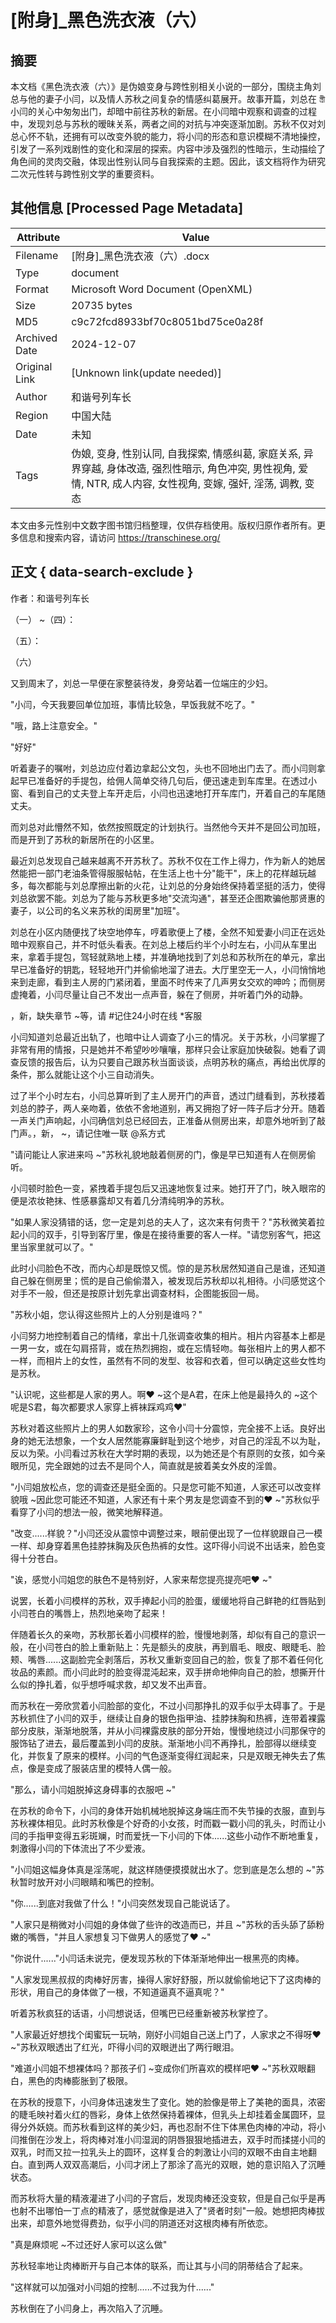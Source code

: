 # [附身]_黑色洗衣液（六）



## 摘要

<!-- tcd_abstract -->
本文档《黑色洗衣液（六）》是伪娘变身与跨性别相关小说的一部分，围绕主角刘总与他的妻子小闫，以及情人苏秋之间复杂的情感纠葛展开。故事开篇，刘总在 স্ত্রী小闫的关心中匆匆出门，却暗中前往苏秋的新居。在小闫暗中观察和调查的过程中，发现刘总与苏秋的暧昧关系，两者之间的对抗与冲突逐渐加剧。苏秋不仅对刘总心怀不轨，还拥有可以改变外貌的能力，将小闫的形态和意识模糊不清地操控，引发了一系列戏剧性的变化和深层的探索。内容中涉及强烈的性暗示，生动描绘了角色间的灵肉交融，体现出性别认同与自我探索的主题。因此，该文档将作为研究二次元性转与跨性别文学的重要资料。

<!-- tcd_abstract_end -->

## 其他信息 [Processed Page Metadata]

| Attribute       | Value                                  |
|-----------------|----------------------------------------|
| Filename        | [附身]_黑色洗衣液（六）.docx                             |
| Type            | document                                 |
| Format          | Microsoft Word Document (OpenXML)                               |
| Size            | 20735 bytes                           |
| MD5             | c9c72fcd8933bf70c8051bd75ce0a28f                                  |
| Archived Date   | 2024-12-07                             |
| Original Link   | [Unknown link(update needed)]                         |
| Author          | 和谐号列车长                               |
| Region          | 中国大陆                               |
| Date            | 未知                                 |
| Tags            | 伪娘, 变身, 性别认同, 自我探索, 情感纠葛, 家庭关系, 异界穿越, 身体改造, 强烈性暗示, 角色冲突, 男性视角, 爱情, NTR, 成人内容, 女性视角, 变嫁, 强奸, 淫荡, 调教, 变态                                 |

本文由多元性别中文数字图书馆归档整理，仅供存档使用。版权归原作者所有。更多信息和搜索内容，请访问 <https://transchinese.org/>


## 正文 { data-search-exclude }

<!-- tcd_main_text -->
作者：和谐号列车长



（一） ~（四）：



（五）：







（六）





又到周末了，刘总一早便在家整装待发，身旁站着一位端庄的少妇。





"小闫，今天我要回单位加班，事情比较急，早饭我就不吃了。"



"哦，路上注意安全。"



"好好"



听着妻子的嘱咐，刘总边应付着边拿起公文包，头也不回地出门去了。而小闫则拿起早已准备好的手提包，给佣人简单交待几句后，便迅速走到车库里。在透过小窗、看到自己的丈夫登上车开走后，小闫也迅速地打开车库门，开着自己的车尾随丈夫。



而刘总对此懵然不知，依然按照既定的计划执行。当然他今天并不是回公司加班，而是开到了苏秋的新居所在的小区里。





最近刘总发现自己越来越离不开苏秋了。苏秋不仅在工作上得力，作为新人的她居然能把一部门老油条管得服服帖帖，在生活上也十分"能干"，床上的花样越玩越多，每次都能与刘总摩擦出新的火花，让刘总的分身始终保持着坚挺的活力，使得刘总欲罢不能。刘总为了能与苏秋更多地"交流沟通"，甚至还企图欺骗他那贤惠的妻子，以公司的名义来苏秋的闺房里"加班"。





刘总在小区内随便找了块空地停车，哼着歌便上了楼，全然不知爱妻小闫正在远处暗中观察自己，并不时低头看表。在刘总上楼后约半个小时左右，小闫从车里出来，拿着手提包，驾轻就熟地上楼，并准确地找到了刘总和苏秋所在的单元，拿出早已准备好的钥匙，轻轻地开门并偷偷地溜了进去。大厅里空无一人，小闫悄悄地来到走廊，看到主人房的门紧闭着，里面不时传来了几声男女交欢的呻吟；而侧房虚掩着，小闫尽量让自己不发出一点声音，躲在了侧房，并听着门外的动静。



，新，缺失章节 ~等，请 #记住24小时在线 *客服



小闫知道刘总最近出轨了，也暗中让人调查了小三的情况。关于苏秋，小闫掌握了非常有用的情报，只是她并不希望吵吵嚷嚷，那样只会让家庭加快破裂。她看了调查反馈的报告后，认为只要自己跟苏秋当面谈谈，点明苏秋的痛点，再给出优厚的条件，那么就能让这个小三自动消失。





过了半个小时左右，小闫总算听到了主人房开门的声音，透过门缝看到，苏秋搂着刘总的脖子，两人亲吻着，依依不舍地道别，再又拥抱了好一阵子后才分开。随着一声关门声响起，小闫确信刘总已经回去，正准备从侧房出来，却意外地听到了敲门声。，新， ~，请记住唯一联 @系方式



"请问能让人家进来吗 ~"苏秋礼貌地敲着侧房的门，像是早已知道有人在侧房偷听。



小闫顿时脸色一变，紧拽着手提包后又迅速地恢复过来。她打开了门，映入眼帘的便是浓妆艳抹、性感暴露却又有着几分清纯明净的苏秋。





"如果人家没猜错的话，您一定是刘总的夫人了，这次来有何贵干？"苏秋微笑着拉起小闫的双手，引导到客厅里，像是在接待重要的客人一样。"请您别客气，把这里当家里就可以了。"





此时小闫脸色不改，而内心却是既惊又慌。惊的是苏秋居然知道自己是谁，还知道自己躲在侧房里；慌的是自己偷偷潜入，被发现后苏秋却以礼相待。小闫感觉这个对手不一般，但还是按原计划先拿出调查材料，企图能扳回一局。





"苏秋小姐，您认得这些照片上的人分别是谁吗？"



小闫努力地控制着自己的情绪，拿出十几张调查收集的相片。相片内容基本上都是一男一女，或在勾肩搭背，或在热烈拥抱，或在忘情轻吻。每张相片上的男人都不一样，而相片上的女性，虽然有不同的发型、妆容和衣着，但可以确定这些女性均是苏秋。



"认识呢，这些都是人家的男人。啊❤ ~这个是A君，在床上他是最持久的 ~这个呢是S君，每次都要求人家穿上裤袜踩鸡鸡❤"



苏秋对着这些照片上的男人如数家珍，这令小闫十分震惊，完全接不上话。良好出身的她无法想象，一个女人居然能寡廉鲜耻到这个地步，对自己的淫乱不以为耻，反以为荣。小闫看过苏秋在大学时期的表现，以为她还是个有原则的女孩，如今亲眼所见，完全跟她的过去不是同个人，简直就是披着美女外皮的淫兽。



"小闫姐放松点，您的调查还是挺全面的。只是您可能不知道，人家还可以改变样貌哦 ~因此您可能还不知道，人家还有十来个男友是您调查不到的❤ ~"苏秋似乎看穿了小闫的想法一般，微笑地解释道。





"改变......样貌？"小闫还没从震惊中调整过来，眼前便出现了一位样貌跟自己一模一样、却身穿着黑色挂脖抹胸及灰色热裤的女性。这吓得小闫说不出话来，脸色变得十分苍白。





"诶，感觉小闫姐您的肤色不是特别好，人家来帮您提亮提亮吧❤ ~"





说罢，长着小闫模样的苏秋，双手捧起小闫的脸蛋，缓缓地将自己鲜艳的红唇贴到小闫苍白的嘴唇上，热烈地亲吻了起来！





伴随着长久的亲吻，苏秋那长着小闫模样的脸，慢慢地剥落，却似有自己的意识一般，在小闫苍白的脸上重新贴上：先是额头的皮肤，再到眉毛、眼皮、眼睫毛、脸颊、嘴唇......这副脸完全剥落后，苏秋又重新变回自己的脸，恢复了那不着任何化妆品的素颜。而小闫此时的脸变得混沌起来，双手拼命地伸向自己的脸，想撕开什么似的挣扎着，似乎想呼喊求救，却又发不出声音。



而苏秋在一旁欣赏着小闫脸部的变化，不过小闫那挣扎的双手似乎太碍事了。于是苏秋抓住了小闫的双手，继续让自身的银色指甲油、挂脖抹胸和热裤，连带着裸露部分皮肤，渐渐地脱落，并从小闫裸露皮肤的部分开始，慢慢地绕过小闫那保守的服饰钻了进去，最后覆盖到小闫的皮肤。渐渐地小闫不再挣扎，脸部得以继续变化，并恢复了原来的模样。小闫的气色逐渐变得红润起来，只是双眼无神失去了焦点，像是变成了服装店里的模特人偶一般。



"那么，请小闫姐脱掉这身碍事的衣服吧 ~"





在苏秋的命令下，小闫的身体开始机械地脱掉这身端庄而不失节操的衣服，直到与苏秋裸体相见。此时苏秋像是个好奇的小女孩，时而戳一戳小闫的乳头，时而让小闫的手指甲变得五彩斑斓，时而爱抚一下小闫的下体......这些小动作不断地重复，刺激得小闫的下体流出了不少爱液。





"小闫姐这幅身体真是淫荡呢，就这样随便摸摸就出水了。您到底是怎么想的 ~"苏秋暂时放开对小闫眼睛和嘴巴的控制。





"你......到底对我做了什么！"小闫突然发现自己能说话了。



"人家只是稍微对小闫姐的身体做了些许的改造而已，并且 ~"苏秋的舌头舔了舔粉嫩的嘴唇，"并且人家想复习下做男人的感觉了❤ ~"



"你说什......"小闫话未说完，便发现苏秋的下体渐渐地伸出一根黑亮的肉棒。





"人家发现黑叔叔的肉棒好厉害，操得人家好舒服，所以就偷偷地记下了这肉棒的形状，用自己的身体做了一根，不知道逼真不逼真呢？"





听着苏秋疯狂的话语，小闫想说话，但嘴巴已经重新被苏秋掌控了。



"人家最近好想找个闺蜜玩一玩呐，刚好小闫姐自己送上门了，人家求之不得呀❤ ~"苏秋双眼透出了红光，吓得小闫的双眼迸出了两行眼泪。



"难道小闫姐不想裸体吗？那孩子们 ~变成你们所喜欢的模样吧❤ ~"苏秋双眼翻白，黑色的肉棒膨胀到了极限。



在苏秋的授意下，小闫身体迅速发生了变化。她的脸像是带上了美艳的面具，浓密的睫毛映衬着火红的唇彩，身体上依然保持着裸体，但乳头上却挂着金属圆环，显得分外妖娆。而苏秋看到这样的美少妇，再也忍耐不住下体黑色肉棒的冲动，将小闫推倒在沙发上，将肉棒对准小闫湿润的阴唇狠狠地插进去，双手时而揉搓小闫的双乳，时而又拉一拉乳头上的圆环，这样复合的刺激让小闫的双眼不由自主地翻白。直到两人双双高潮后，小闫才闭上了那涂了高光的双眼，她的意识陷入了沉睡状态。



而苏秋将大量的精液灌进了小闫的子宫后，发现肉棒还没变软，但是自己似乎是再也射不出哪怕一丁点的精液了，感觉就像是进入了"贤者时刻"一般。她想把肉棒拔出来，却意外地觉得费劲，似乎小闫的阴道还对这根肉棒有所依恋。





"真是麻烦呢 ~不过还好人家可以这么做"



苏秋轻率地让肉棒断开与自己本体的联系，而让其与小闫的阴蒂结合了起来。



"这样就可以加强对小闫姐的控制......不过我为什......"



苏秋倒在了小闫身上，再次陷入了沉睡。
<!-- tcd_main_text_end -->

